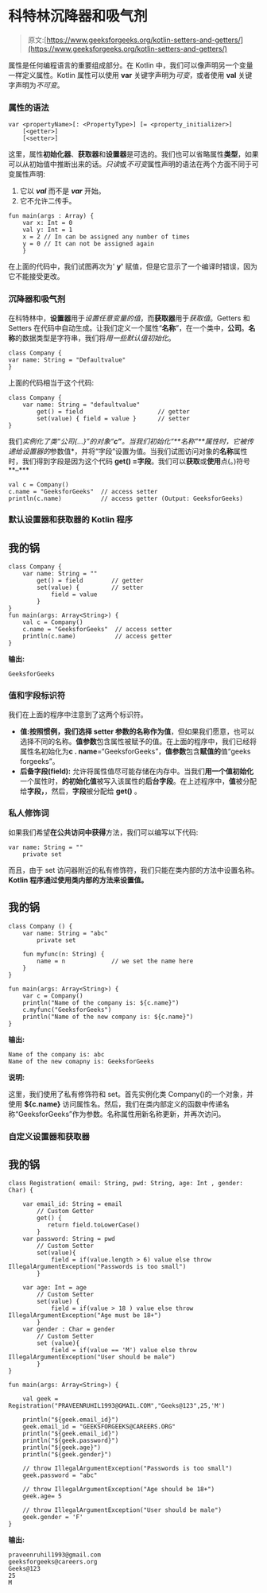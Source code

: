 # 科特林沉降器和吸气剂

> 原文:[https://www.geeksforgeeks.org/kotlin-setters-and-getters/](https://www.geeksforgeeks.org/kotlin-setters-and-getters/)

属性是任何编程语言的重要组成部分。在 Kotlin 中，我们可以像声明另一个变量一样定义属性。Kotlin 属性可以使用 **var** 关键字声明为*可变*，或者使用 **val** 关键字声明为*不可变*。

### **属性的语法**

```
var <propertyName>[: <PropertyType>] [= <property_initializer>]
    [<getter>]
    [<setter>]
```

这里，属性**初始化器**、**获取器**和**设置器**是可选的。我们也可以省略属性**类型**，如果可以从初始值中推断出来的话。*只读*或*不可变*属性声明的语法在两个方面不同于可变属性声明:

1.  它以 ***val*** 而不是 ***var*** 开始。
2.  它不允许二传手。

```
fun main(args : Array) {
    var x: Int = 0
    val y: Int = 1
    x = 2 // In can be assigned any number of times
    y = 0 // It can not be assigned again
    }
```

在上面的代码中，我们试图再次为' **y'** 赋值，但是它显示了一个编译时错误，因为它不能接受更改。

### 沉降器和吸气剂

在科特林中，**设置器**用于*设置任意变量的值*，而**获取器**用于*获取值*。Getters 和 Setters 在代码中自动生成。让我们定义一个属性“**名称**”，在一个类中，**公司**。**名称**的数据类型是字符串，我们将*用一些默认值初始化*。

```
class Company {
var name: String = "Defaultvalue"
}
```

上面的代码相当于这个代码:

```
class Company {
    var name: String = "defaultvalue"
        get() = field                     // getter
        set(value) { field = value }      // setter
}
```

我们*实例化了类“公司{…}”的对象“**c”**。当我们初始化“**名称”**属性时，它被传递给设置器的*参数值*，并将“字段”设置为值。当我们试图访问对象的**名称**属性时，我们得到字段是因为这个代码 **get() =字段**。我们可以**获取**或**使用**点(。)符号**–***

```
val c = Company()
c.name = "GeeksforGeeks"  // access setter
println(c.name)           // access getter (Output: GeeksforGeeks)
```

### **默认设置器和获取器的 Kotlin 程序**

## 我的锅

```
class Company {
    var name: String = ""
        get() = field        // getter
        set(value) {         // setter
            field = value
        }
}
fun main(args: Array<String>) {
    val c = Company()
    c.name = "GeeksforGeeks"  // access setter
    println(c.name)           // access getter
}
```

**输出:**

```
GeeksforGeeks
```

### 值和字段标识符

我们在上面的程序中注意到了这两个标识符。

*   **值:**按照惯例，我们选择 setter 参数的名称作为**值**，但如果我们愿意，也可以选择不同的名称。**值参数**包含属性被赋予的值。在上面的程序中，我们已经将属性名初始化为**c . name**=“GeeksforGeeks”，**值参数**包含**赋值的**值“geeks forgeeks”。
*   **后备字段(field):** 允许将属性值尽可能存储在内存中。当我们**用一个值初始化**一个属性时，**的初始化值**被写入该属性的**后台字段**。在上述程序中，**值**被分配给**字段，**，然后，**字段**被分配给 **get()** 。

### 私人修饰词

如果我们希望**在公共访问中获得**方法，我们可以编写以下代码:

```
var name: String = ""
    private set
```

而且，由于 set 访问器附近的私有修饰符，我们只能在类内部的方法中设置名称。 **Kotlin 程序通过使用类内部的方法来设置值。**

## 我的锅

```
class Company () {
    var name: String = "abc"
        private set

    fun myfunc(n: String) {
        name = n             // we set the name here
    }
}

fun main(args: Array<String>) {
    var c = Company()
    println("Name of the company is: ${c.name}")
    c.myfunc("GeeksforGeeks")
    println("Name of the new company is: ${c.name}")
}
```

**输出:**

```
Name of the company is: abc
Name of the new comapny is: GeeksforGeeks
```

**说明:**

这里，我们使用了私有修饰符和 set。首先实例化类 Company()的一个对象，并使用 **${c.name}** 访问属性名。然后，我们在类内部定义的函数中传递名称“GeeksforGeeks”作为参数。名称属性用新名称更新，并再次访问。

### 自定义设置器和获取器

## 我的锅

```
class Registration( email: String, pwd: String, age: Int , gender: Char) {

    var email_id: String = email
        // Custom Getter
        get() {
           return field.toLowerCase()
        }
    var password: String = pwd
        // Custom Setter
        set(value){
            field = if(value.length > 6) value else throw IllegalArgumentException("Passwords is too small")
        }

    var age: Int = age
        // Custom Setter
        set(value) {
            field = if(value > 18 ) value else throw IllegalArgumentException("Age must be 18+")
        }
    var gender : Char = gender
        // Custom Setter
        set (value){
            field = if(value == 'M') value else throw IllegalArgumentException("User should be male")
        }
}

fun main(args: Array<String>) {

    val geek = Registration("PRAVEENRUHIL1993@GMAIL.COM","Geeks@123",25,'M')

    println("${geek.email_id}")
    geek.email_id = "GEEKSFORGEEKS@CAREERS.ORG"
    println("${geek.email_id}")
    println("${geek.password}")
    println("${geek.age}")
    println("${geek.gender}")

    // throw IllegalArgumentException("Passwords is too small")
    geek.password = "abc"   

    // throw IllegalArgumentException("Age should be 18+")
    geek.age= 5  

    // throw IllegalArgumentException("User should be male")
    geek.gender = 'F'        
}
```

**输出:**

```
praveenruhil1993@gmail.com
geeksforgeeks@careers.org
Geeks@123
25
M
```